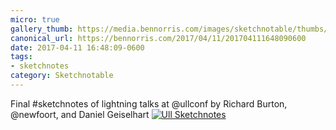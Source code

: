 ```yaml
---
micro: true
gallery_thumb: https://media.bennorris.com/images/sketchnotable/thumbs/ull-2017-sketchnotes-20.jpg
canonical_url: https://bennorris.com/2017/04/11/201704111648090600
date: 2017-04-11 16:48:09-0600
tags:
- sketchnotes
category: Sketchnotable
---
```


Final #sketchnotes of lightning talks at @ullconf by Richard Burton, @newfoort, and Daniel Geiselhart [![Ull Sketchnotes](https://media.bennorris.com/images/sketchnotable/ull-2017/ull-2017-sketchnotes-20.jpg)](https://media.bennorris.com/images/sketchnotable/ull-2017/ull-2017-sketchnotes-20.jpg)
